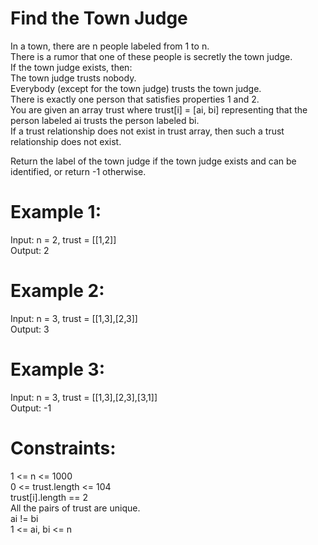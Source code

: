 # Find the Town Judge

In a town, there are n people labeled from 1 to n.  
There is a rumor that one of these people is secretly the town judge.  
If the town judge exists, then:  
The town judge trusts nobody.  
Everybody (except for the town judge) trusts the town judge.  
There is exactly one person that satisfies properties 1 and 2.  
You are given an array trust where trust[i] = [ai, bi] representing that the person labeled ai trusts the person labeled bi.  
If a trust relationship does not exist in trust array, then such a trust relationship does not exist.  
  
Return the label of the town judge if the town judge exists and can be identified, or return -1 otherwise.  

 
# Example 1:
Input: n = 2, trust = [[1,2]]  
Output: 2

# Example 2:
Input: n = 3, trust = [[1,3],[2,3]]  
Output: 3

# Example 3:
Input: n = 3, trust = [[1,3],[2,3],[3,1]]  
Output: -1
 

# Constraints:
1 <= n <= 1000  
0 <= trust.length <= 104  
trust[i].length == 2  
All the pairs of trust are unique.  
ai != bi  
1 <= ai, bi <= n